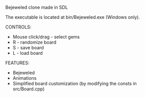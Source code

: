 Bejeweled clone made in SDL

The executable is located at bin/Bejeweled.exe (Windows only).

CONTROLS:
- Mouse click/drag - select gems
- R - randomize board
- S - save board
- L - load board

FEATURES:
- Bejeweled
- Animations
- Simplified board customization (by modifying the consts in src/Board.cpp)
